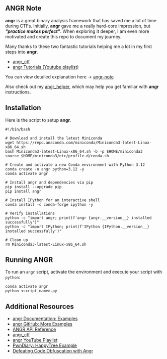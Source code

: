 ## ANGR Note

**angr** is a great binary analysis framework that has saved me a lot of time during CTFs. Initially, **angr** gave me a really hard-core impression, but ***"practice makes perfect"***. When exploring it deeper, I am even more motivated and create this repo to document my journey. 

Many thanks to these two fantastic tutorials helping me a lot in my first steps into **angr**.
- [angr_ctf](https://github.com/jakespringer/angr_ctf)
- [angr Tutorials (Youtube playlist)](https://www.youtube.com/playlist?list=PL-nPhof8EyrGKytps3g582KNiJyIAOtBG)

You can view detailed explanation here &#x2192; <a href="https://dathwang.github.io/blog/angr-note/" target="_blank">angr-note</a>

Also check out my [angr_helper](./angr_helper.md), which may help you get familiar with **angr** instructions.

## Installation

Here is the script to setup **angr**.

```shell
#!/bin/bash

# Download and install the latest Miniconda
wget https://repo.anaconda.com/miniconda/Miniconda3-latest-Linux-x86_64.sh
bash Miniconda3-latest-Linux-x86_64.sh -b -p $HOME/miniconda3
source $HOME/miniconda3/etc/profile.d/conda.sh

# Create and activate a new Conda environment with Python 3.12
conda create -n angr python=3.12 -y
conda activate angr

# Install angr and dependencies via pip
pip install --upgrade pip
pip install angr

# Install IPython for an interactive shell
conda install -c conda-forge ipython -y

# Verify installations
python -c "import angr; print(f'angr {angr.__version__} installed successfully')"
python -c "import IPython; print(f'IPython {IPython.__version__} installed successfully')"

# Clean up
rm Miniconda3-latest-Linux-x86_64.sh
```

## Running ANGR

To run an `angr` script, activate the environment and execute your script with `python`:

```shell
conda activate angr
python <script_name>.py
```

## Additional Resources

- [angr Documentation: Examples](https://docs.angr.io/examples)
- [angr GitHub: More Examples](https://github.com/angr/angr-doc/blob/master/docs/more-examples.md)
- [ANGR API Reference](https://docs.angr.io/en/latest/api.html)
- [angr_ctf](https://github.com/jakespringer/angr_ctf)
- [angr YouTube Playlist](https://www.youtube.com/playlist?list=PL-nPhof8EyrGKytps3g582KNiJyIAOtBG)
- [PwnDiary: HappyTree Example](https://pwndiary.com/0ctf-2020-happytree)
- [Defeating Code Obfuscation with Angr](https://napongizero.github.io/blog/Defeating-Code-Obfuscation-with-Angr)